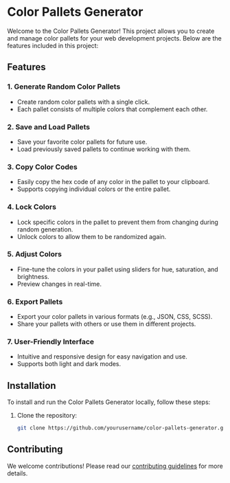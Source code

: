 # Color Pallets Generator

Welcome to the Color Pallets Generator! This project allows you to create and manage color pallets for your web development projects. Below are the features included in this project:

## Features

### 1. Generate Random Color Pallets

- Create random color pallets with a single click.
- Each pallet consists of multiple colors that complement each other.

### 2. Save and Load Pallets

- Save your favorite color pallets for future use.
- Load previously saved pallets to continue working with them.

### 3. Copy Color Codes

- Easily copy the hex code of any color in the pallet to your clipboard.
- Supports copying individual colors or the entire pallet.

### 4. Lock Colors

- Lock specific colors in the pallet to prevent them from changing during random generation.
- Unlock colors to allow them to be randomized again.

### 5. Adjust Colors

- Fine-tune the colors in your pallet using sliders for hue, saturation, and brightness.
- Preview changes in real-time.

### 6. Export Pallets

- Export your color pallets in various formats (e.g., JSON, CSS, SCSS).
- Share your pallets with others or use them in different projects.

### 7. User-Friendly Interface

- Intuitive and responsive design for easy navigation and use.
- Supports both light and dark modes.

## Installation

To install and run the Color Pallets Generator locally, follow these steps:

1. Clone the repository:
   ```bash
   git clone https://github.com/yourusername/color-pallets-generator.git
   ```

## Contributing

We welcome contributions! Please read our [contributing guidelines](CONTRIBUTING.md) for more details.
